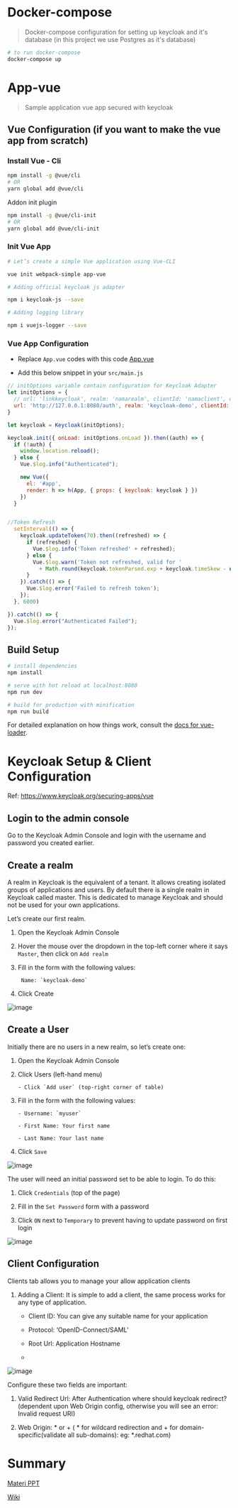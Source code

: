 # Docker-compose

> Docker-compose configuration for setting up keycloak and it's database (in this project we use Postgres as it's database)

```bash
# to run docker-compose
docker-compose up
```

# App-vue

> Sample application vue app secured with keycloak

## Vue Configuration (if you want to make the vue app from scratch)

### Install Vue - Cli
```bash
npm install -g @vue/cli
# OR
yarn global add @vue/cli
```
Addon init plugin
```bash
npm install -g @vue/cli-init
# OR
yarn global add @vue/cli-init
```

### Init Vue App
```bash
# Let’s create a simple Vue application using Vue-CLI

vue init webpack-simple app-vue

# Adding official keycloak js adapter

npm i keycloak-js --save

# Adding logging library

npm i vuejs-logger --save
```

### Vue App Configuration

- Replace `App.vue` codes with this code [App.vue](https://github.com/evadantir/latihan-keycloak/blob/main/src/App.vue)

- Add this below snippet in your `src/main.js`

```js
// initOptions variable contain configuration for Keycloak Adapter
let initOptions = {
  // url: 'linkkeycloak', realm: 'namarealm', clientId: 'namaclient', onLoad: 'login-required'
  url: 'http://127.0.0.1:8080/auth', realm: 'keycloak-demo', clientId: 'app-vue', onLoad: 'login-required'
}

let keycloak = Keycloak(initOptions);

keycloak.init({ onLoad: initOptions.onLoad }).then((auth) => {
  if (!auth) {
    window.location.reload();
  } else {
    Vue.$log.info("Authenticated");

    new Vue({
      el: '#app',
      render: h => h(App, { props: { keycloak: keycloak } })
    })
  }


//Token Refresh
  setInterval(() => {
    keycloak.updateToken(70).then((refreshed) => {
      if (refreshed) {
        Vue.$log.info('Token refreshed' + refreshed);
      } else {
        Vue.$log.warn('Token not refreshed, valid for '
          + Math.round(keycloak.tokenParsed.exp + keycloak.timeSkew - new Date().getTime() / 1000) + ' seconds');
      }
    }).catch(() => {
      Vue.$log.error('Failed to refresh token');
    });
  }, 6000)

}).catch(() => {
  Vue.$log.error("Authenticated Failed");
});
```

## Build Setup

``` bash
# install dependencies
npm install

# serve with hot reload at localhost:8080
npm run dev

# build for production with minification
npm run build
```

For detailed explanation on how things work, consult the [docs for vue-loader](http://vuejs.github.io/vue-loader).

# Keycloak Setup & Client Configuration
Ref: https://www.keycloak.org/securing-apps/vue

## Login to the admin console

Go to the Keycloak Admin Console and login with the username and password you created earlier.

## Create a realm

A realm in Keycloak is the equivalent of a tenant. It allows creating isolated groups of applications and users. By default there is a single realm in Keycloak called master. This is dedicated to manage Keycloak and should not be used for your own applications.

Let’s create our first realm.

1. Open the Keycloak Admin Console

2. Hover the mouse over the dropdown in the top-left corner where it says `Master`, then click on `Add realm`

3. Fill in the form with the following values:

        Name: `keycloak-demo`

4. Click Create

![image](https://user-images.githubusercontent.com/11324759/127603745-371a1c60-6f94-43c2-adce-dab797dbf5b4.png)

## Create a User



Initially there are no users in a new realm, so let’s create one:

1. Open the Keycloak Admin Console

2. Click Users (left-hand menu)

       - Click `Add user` (top-right corner of table)

3. Fill in the form with the following values:

       - Username: `myuser`

       - First Name: Your first name

       - Last Name: Your last name

4. Click `Save`

![image](https://user-images.githubusercontent.com/11324759/127603922-2fc44828-e979-422e-8ea0-6f1ad6530315.png)



The user will need an initial password set to be able to login. To do this:

1. Click `Credentials` (top of the page)

2. Fill in the `Set Password` form with a password

3. Click `ON` next to `Temporary` to prevent having to update password on first login

![image](https://user-images.githubusercontent.com/11324759/127603964-0a029fd0-dffa-48b9-820a-9804b6679f3f.png)


## Client Configuration


Clients tab allows you to manage your allow application clients

1. Adding a Client: It is simple to add a client, the same process works for any type of application.

     -   Client ID: You can give any suitable name for your application

     -   Protocol: ‘OpenID-Connect/SAML’

     -   Root Url: Application Hostname
     -   
![image](https://user-images.githubusercontent.com/11324759/127604281-d5bb380a-7d8f-4ae0-9bb3-a7518fd7b915.png)




Configure these two fields are important:

1. Valid Redirect Url: After Authentication where should keycloak redirect? (dependent upon Web Origin config, otherwise you will see an error: Invalid request URI)

2. Web Origin: * or + ( * for wildcard redirection and + for domain-specific(validate all sub-domains): eg: *.redhat.com)





# Summary

[Materi PPT](https://docs.google.com/presentation/d/1a7fBaLuAp6_8ONUKJPPi3sc45LXc_Cgq0H8vU-6yguk/edit?usp=sharing)

[Wiki](https://github.com/evadantir/latihan-keycolak/wiki)
